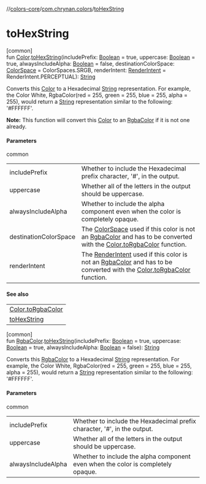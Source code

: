//[colors-core](../../index.md)/[com.chrynan.colors](index.md)/[toHexString](to-hex-string.md)

# toHexString

[common]\
fun [Color](-color/index.md).[toHexString](to-hex-string.md)(includePrefix: [Boolean](https://kotlinlang.org/api/latest/jvm/stdlib/kotlin/-boolean/index.html) = true, uppercase: [Boolean](https://kotlinlang.org/api/latest/jvm/stdlib/kotlin/-boolean/index.html) = true, alwaysIncludeAlpha: [Boolean](https://kotlinlang.org/api/latest/jvm/stdlib/kotlin/-boolean/index.html) = false, destinationColorSpace: [ColorSpace](../com.chrynan.colors.space/-color-space/index.md) = ColorSpaces.SRGB, renderIntent: [RenderIntent](../com.chrynan.colors.space/-render-intent/index.md) = RenderIntent.PERCEPTUAL): [String](https://kotlinlang.org/api/latest/jvm/stdlib/kotlin/-string/index.html)

Converts this [Color](-color/index.md) to a Hexadecimal [String](https://kotlinlang.org/api/latest/jvm/stdlib/kotlin/-string/index.html) representation. For example, the Color White, RgbaColor(red = 255, green = 255, blue = 255, alpha = 255), would return a [String](https://kotlinlang.org/api/latest/jvm/stdlib/kotlin/-string/index.html) representation similar to the following: '#FFFFFF'.

**Note:** This function will convert this [Color](-color/index.md) to an [RgbaColor](-rgba-color/index.md) if it is not one already.

#### Parameters

common

| | |
|---|---|
| includePrefix | Whether to include the Hexadecimal prefix character, '#', in the output. |
| uppercase | Whether all of the letters in the output should be uppercase. |
| alwaysIncludeAlpha | Whether to include the alpha component even when the color is completely opaque. |
| destinationColorSpace | The [ColorSpace](../com.chrynan.colors.space/-color-space/index.md) used if this color is not an [RgbaColor](-rgba-color/index.md) and has to be converted with the [Color.toRgbaColor](-color/to-rgba-color.md) function. |
| renderIntent | The [RenderIntent](../com.chrynan.colors.space/-render-intent/index.md) used if this color is not an [RgbaColor](-rgba-color/index.md) and has to be converted with the [Color.toRgbaColor](-color/to-rgba-color.md) function. |

#### See also

| |
|---|
| [Color.toRgbaColor](-color/to-rgba-color.md) |
| [toHexString](to-hex-string.md) |

[common]\
fun [RgbaColor](-rgba-color/index.md).[toHexString](to-hex-string.md)(includePrefix: [Boolean](https://kotlinlang.org/api/latest/jvm/stdlib/kotlin/-boolean/index.html) = true, uppercase: [Boolean](https://kotlinlang.org/api/latest/jvm/stdlib/kotlin/-boolean/index.html) = true, alwaysIncludeAlpha: [Boolean](https://kotlinlang.org/api/latest/jvm/stdlib/kotlin/-boolean/index.html) = false): [String](https://kotlinlang.org/api/latest/jvm/stdlib/kotlin/-string/index.html)

Converts this [RgbaColor](-rgba-color/index.md) to a Hexadecimal [String](https://kotlinlang.org/api/latest/jvm/stdlib/kotlin/-string/index.html) representation. For example, the Color White, RgbaColor(red = 255, green = 255, blue = 255, alpha = 255), would return a [String](https://kotlinlang.org/api/latest/jvm/stdlib/kotlin/-string/index.html) representation similar to the following: '#FFFFFF'.

#### Parameters

common

| | |
|---|---|
| includePrefix | Whether to include the Hexadecimal prefix character, '#', in the output. |
| uppercase | Whether all of the letters in the output should be uppercase. |
| alwaysIncludeAlpha | Whether to include the alpha component even when the color is completely opaque. |
